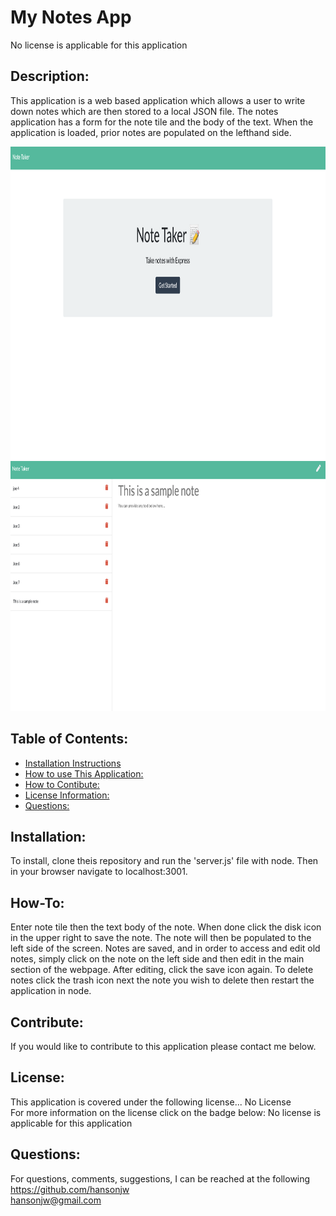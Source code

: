 # My Notes App  
  No license is applicable for this application

  ## Description:  
  This application is a web based application which allows a user to write down notes which are then stored to a local JSON file.  The notes application has a form for the note tile and the body of the text.  When the application is loaded, prior notes are populated on the lefthand side.

  <img src="./Develop/lib/Main-Screen.png" alt="main screen" width="700" height="500">
  <img src="./Develop/lib/Note-Screen.png" alt="note screen" width="700" height="400">

  ## Table of Contents:
  * [Installation Instructions](#Installation:)
  * [How to use This Application:](#How-To:)
  * [How to Contibute:](#Contibute:)
  * [License Information:](#License:)
  * [Questions:](#Questions:)
  
  <a name="Installation:"></a>
  ## Installation:  
  To install, clone theis repository and run the 'server.js' file with node.  Then in your browser navigate to localhost:3001.
  
  <a name="How-To:"></a>
  ## How-To:  
  Enter note tile then the text body of the note.  When done click the disk icon in the upper right to save the note.  The note will then be populated to the left side of the screen.  Notes are saved, and in order to access and edit old notes, simply click on the note on the left side and then edit in the main section of the webpage.  After editing, click the save icon again.  To delete notes click the trash icon next the note you wish to delete then restart the application in node.

  <a name="Contribute:"></a>
  ## Contribute:  
  If you would like to contribute to this application please contact me below.

  <a name="License:"></a>
  ## License:  
  This application is covered under the following license...
  No License  
  For more information on the license click on the badge below:
  No license is applicable for this application
  
  <a name="Questions:"></a>
  ## Questions:  
  For questions, comments, suggestions, I can be reached at the following  
  https://github.com/hansonjw  
  hansonjw@gmail.com
